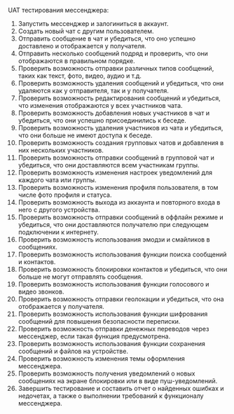 UAT тестирования мессенджера:

1. Запустить мессенджер и залогиниться в аккаунт.
2. Создать новый чат с другим пользователем.
3. Отправить сообщение в чат и убедиться, что оно успешно доставлено и отображается у получателя.
4. Отправить несколько сообщений подряд и проверить, что они отображаются в правильном порядке.
5. Проверить возможность отправки различных типов сообщений, таких как текст, фото, видео, аудио и т.д.
6. Проверить возможность удаления сообщений и убедиться, что они удаляются как у отправителя, так и у получателя.
7. Проверить возможность редактирования сообщений и убедиться, что изменения отображаются у всех участников чата.
8. Проверить возможность добавления новых участников в чат и убедиться, что они успешно присоединились к беседе.
9. Проверить возможность удаления участников из чата и убедиться, что они больше не имеют доступа к беседе.
10. Проверить возможность создания групповых чатов и добавления в них нескольких участников.
11. Проверить возможность отправки сообщений в групповой чат и убедиться, что они доставляются всем участникам группы.
12. Проверить возможность изменения настроек уведомлений для каждого чата или группы.
13. Проверить возможность изменения профиля пользователя, в том числе фото профиля и статуса.
14. Проверить возможность выхода из аккаунта и повторного входа в него с другого устройства.
15. Проверить возможность отправки сообщений в оффлайн режиме и убедиться, что они доставляются получателю при следующем подключении к интернету.
16. Проверить возможность использования эмодзи и смайликов в сообщениях.
17. Проверить возможность использования функции поиска сообщений и контактов.
18. Проверить возможность блокировки контактов и убедиться, что они больше не могут отправлять сообщения.
19. Проверить возможность использования функции голосового и видео звонков.
20. Проверить возможность отправки геолокации и убедиться, что она отображается у получателя.
21. Проверить возможность использования функции шифрования сообщений для повышения безопасности переписки.
22. Проверить возможность отправки денежных переводов через мессенджер, если такая функция предусмотрена.
23. Проверить возможность использования функции сохранения сообщений и файлов на устройстве.
24. Проверить возможность изменения темы оформления мессенджера.
25. Проверить возможность получения уведомлений о новых сообщениях на экране блокировки или в виде пуш-уведомлений.
26. Завершить тестирование и составить отчет о найденных ошибках и недочетах, а также о выполнении требований к функционалу мессенджера.